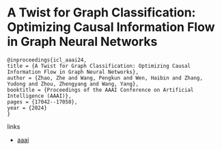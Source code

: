 # A Twist for Graph Classification: Optimizing Causal Information Flow in Graph Neural Networks

```
@inproceedings{icl_aaai24,
title = {A Twist for Graph Classification: Optimizing Causal Information Flow in Graph Neural Networks},
author = {Zhao, Zhe and Wang, Pengkun and Wen, Haibin and Zhang, Yudong and Zhou, Zhengyang and Wang, Yang},
booktitle = {Proceedings of the AAAI Conference on Artificial Intelligence (AAAI)},
pages = {17042--17050},
year = {2024}
}
```

links
- [aaai](https://ojs.aaai.org/index.php/AAAI/article/view/29648)
